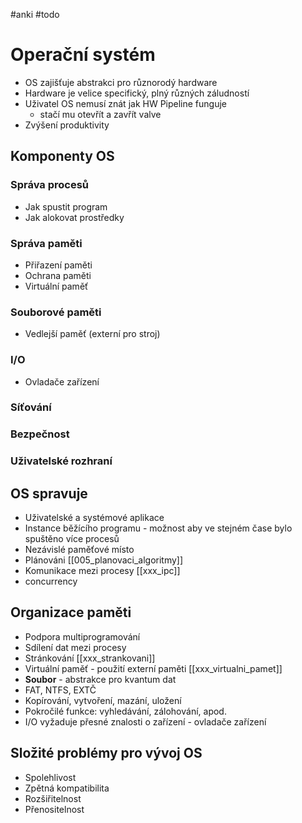#anki #todo
# Operační systém
- OS zajišťuje abstrakci pro různorodý hardware
- Hardware je velice specifický, plný různých záludností
- Uživatel OS nemusí znát jak HW Pipeline funguje
	- stačí mu otevřít a zavřít valve
- Zvýšení produktivity

## Komponenty OS
### Správa procesů
- Jak spustit program
- Jak alokovat prostředky

### Správa paměti
- Přiřazení paměti
- Ochrana paměti
- Virtuální paměť

### Souborové paměti
- Vedlejší paměť (externí pro stroj)

### I/O
- Ovladače zařízení

### Síťování
### Bezpečnost
### Uživatelské rozhraní

## OS spravuje
- Uživatelské a systémové aplikace
- Instance běžícího programu - možnost aby ve stejném čase bylo spuštěno více procesů
- Nezávislé paměťové místo
- Plánováni [[005_planovaci_algoritmy]]
- Komunikace mezi procesy [[xxx_ipc]]
- concurrency

## Organizace paměti
- Podpora multiprogramování
- Sdílení dat mezi procesy
- Stránkování [[xxx_strankovani]]
- Virtuální paměť - použití externí paměti [[xxx_virtualni_pamet]]
- **Soubor** - abstrakce pro kvantum dat
- FAT, NTFS, EXTČ
- Kopírování, vytvoření, mazání, uložení
- Pokročilé funkce: vyhledávání, zálohování, apod.
- I/O vyžaduje přesné znalosti o zařízení - ovladače zařízení

## Složité problémy pro vývoj OS
- Spolehlivost
- Zpětná kompatibilita
- Rozšiřitelnost
- Přenositelnost